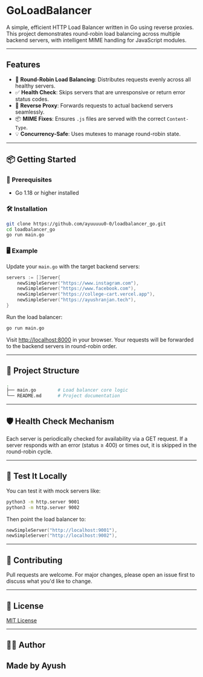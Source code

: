 # GoLoadBalancer

A simple, efficient HTTP Load Balancer written in Go using reverse proxies.
This project demonstrates round-robin load balancing across multiple backend servers, with intelligent MIME handling for JavaScript modules.

---

## Features

* 🔁 **Round-Robin Load Balancing**: Distributes requests evenly across all healthy servers.
* ✅ **Health Check**: Skips servers that are unresponsive or return error status codes.
* 🔁 **Reverse Proxy**: Forwards requests to actual backend servers seamlessly.
* 📦 **MIME Fixes**: Ensures `.js` files are served with the correct `Content-Type`.
* 💡 **Concurrency-Safe**: Uses mutexes to manage round-robin state.

---

## 📦 Getting Started

### 🔧 Prerequisites

* Go 1.18 or higher installed

### 🛠️ Installation

```bash
git clone https://github.com/ayuuuuu0-0/loadbalancer_go.git
cd loadbalancer_go
go run main.go
```

### 🖥️ Example

Update your `main.go` with the target backend servers:

```go
servers := []Server{
	newSimpleServer("https://www.instagram.com"),
	newSimpleServer("https://www.facebook.com"),
	newSimpleServer("https://college-cart.vercel.app"),
	newSimpleServer("https://ayushranjan.tech"),
}
```

Run the load balancer:

```bash
go run main.go
```

Visit [http://localhost:8000](http://localhost:8000) in your browser. Your requests will be forwarded to the backend servers in round-robin order.

---

## 📁 Project Structure

```bash
.
├── main.go        # Load balancer core logic
└── README.md      # Project documentation
```

---

## 🛡️ Health Check Mechanism

Each server is periodically checked for availability via a GET request. If a server responds with an error (status ≥ 400) or times out, it is skipped in the round-robin cycle.

---

## 🧪 Test It Locally

You can test it with mock servers like:

```bash
python3 -m http.server 9001
python3 -m http.server 9002
```

Then point the load balancer to:

```go
newSimpleServer("http://localhost:9001"),
newSimpleServer("http://localhost:9002"),
```

---


## 🤝 Contributing

Pull requests are welcome. For major changes, please open an issue first to discuss what you'd like to change.

---

## 📄 License

[MIT License](LICENSE)

---

## 👨‍💻 Author

Made by Ayush
---

